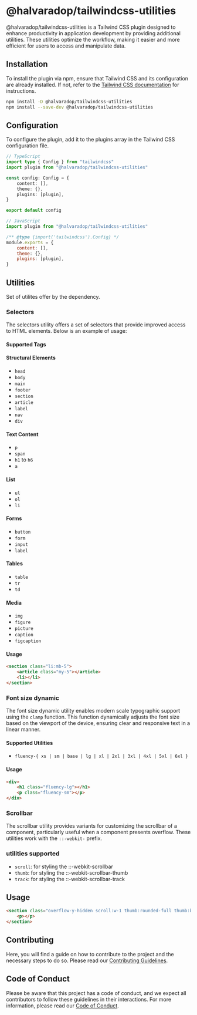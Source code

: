 # @halvaradop/tailwindcss-utilities

@halvaradop/tailwindcss-utilities is a Tailwind CSS plugin designed to enhance productivity in application development by providing additional utilities. These utilities optimize the workflow, making it easier and more efficient for users to access and manipulate data.

## Installation

To install the plugin via npm, ensure that Tailwind CSS and its configuration are already installed. If not, refer to the [Tailwind CSS documentation](https://tailwindcss.com/docs/installation) for instructions.

```bash
npm install -D @halvaradop/tailwindcss-utilities
npm install --save-dev @halvaradop/tailwindcss-utilities
```

## Configuration

To configure the plugin, add it to the plugins array in the Tailwind CSS configuration file.

```ts
// TypeScript
import type { Config } from "tailwindcss"
import plugin from "@halvaradop/tailwindcss-utilities"

const config: Config = {
    content: [],
    theme: {},
    plugins: [plugin],
}

export default config
```

```js
// JavaScript
import plugin from "@halvaradop/tailwindcss-utilities"

/** @type {import('tailwindcss').Config} */
module.exports = {
    content: [],
    theme: {},
    plugins: [plugin],
}
```

## Utilities

Set of utilites offer by the dependency.

### Selectors

The selectors utility offers a set of selectors that provide improved access to HTML elements. Below is an example of usage:

#### Supported Tags

#### Structural Elements

-   `head`
-   `body`
-   `main`
-   `footer`
-   `section`
-   `article`
-   `label`
-   `nav`
-   `div`

#### Text Content

-   `p`
-   `span`
-   `h1` to `h6`
-   `a`

#### List

-   `ul`
-   `ol`
-   `li`

#### Forms

-   `button`
-   `form`
-   `input`
-   `label`

#### Tables

-   `table`
-   `tr`
-   `td`

#### Media

-   `img`
-   `figure`
-   `picture`
-   `caption`
-   `figcaption`

#### Usage

```html
<section class="li:mb-5">
    <article class="my-5"></article>
    <li></li>
</section>
```

### Font size dynamic

The font size dynamic utility enables modern scale typographic support using the `clamp` function. This function dynamically adjusts the font size based on the viewport of the device, ensuring clear and responsive text in a linear manner.

#### Supported Utilities

-   `fluency-{ xs | sm | base | lg | xl | 2xl | 3xl | 4xl | 5xl | 6xl }`

#### Usage

```html
<div>
    <h1 class="fluency-lg"></h1>
    <p class="fluency-sm"></p>
</div>
```

### Scrollbar

The scrollbar utility provides variants for customizing the scrollbar of a component, particularly useful when a component presents overflow. These utilities work with the `::-webkit-` prefix.

### utilities supported

-   `scroll`: for styling the ::-webkit-scrollbar
-   `thumb`: for styling the ::-webkit-scrollbar-thumb
-   `track`: for styling the ::-webkit-scrollbar-track

## Usage

```html
<section class="overflow-y-hidden scroll:w-1 thumb:rounded-full thumb:bg-slate-400 track:my-1">
    <p></p>
</section>
```

## Contributing

Here, you will find a guide on how to contribute to the project and the necessary steps to do so. Please read our [Contributing Guidelines](https://github.com/halvaradop/.github/blob/master/.github/CONTRIBUTING.md).

## Code of Conduct

Please be aware that this project has a code of conduct, and we expect all contributors to follow these guidelines in their interactions. For more information, please read our [Code of Conduct](https://github.com/halvaradop/.github/blob/master/.github/CODE_OF_CONDUCT.md).
